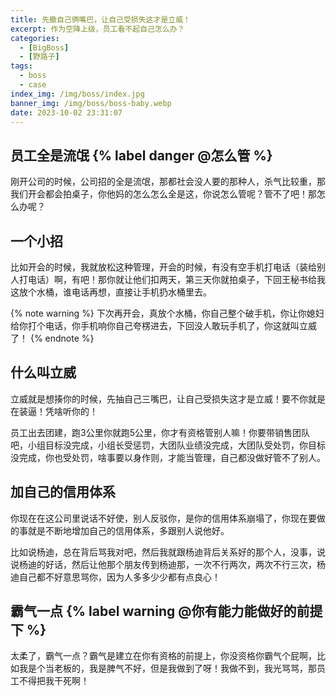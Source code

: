 ```yaml
---
title: 先撤自己俩嘴巴，让自己受损失这才是立威！
excerpt: 作为空降上级，员工看不起自己怎么办？
categories:
  - [BigBoss]
  - [野路子]
tags:
  - boss
  - case
index_img: /img/boss/index.jpg
banner_img: /img/boss/boss-baby.webp
date: 2023-10-02 23:31:07
---
```


## 员工全是流氓 {% label danger @怎么管 %}
刚开公司的时候，公司招的全是流氓，那都社会没人要的那种人，杀气比较重，那我们开会都会拍桌子，你他妈的怎么怎么全是这，你说怎么管呢？管不了吧！那怎么办呢？

## 一个小招
比如开会的时候，我就放松这种管理，开会的时候，<font class=text-warning>有没有空手机打电话（装给别人打电话）</font>啊，有吧！<font class=text-info>那你就让他们扣两天，第三天你就拍桌子，下回王秘书给我这放个水桶，谁电话再想，直接让手机扔水桶里去。</font>

{% note warning %}
下次再开会，真放个水桶，你自己整个破手机，你让你媳妇给你打个电话，你手机响你自己夸楞进去，下回没人敢玩手机了，你这就叫立威了！
{% endnote %}

## 什么叫立威
<font class=text-warning>立威就是想揍你的时候，先抽自己三嘴巴，让自己受损失这才是立威！</font>要不你就是在装逼！凭啥听你的！

<font class=text-info>员工出去团建，跑3公里你就跑5公里，你才有资格管别人嘛！你要带销售团队吧，小组目标没完成，小组长受惩罚，大团队业绩没完成，大团队受处罚，你目标没完成，你也受处罚，啥事要以身作则，才能当管理，自己都没做好管不了别人。</font>

## 加自己的信用体系
你现在在这公司里说话不好使，别人反驳你，是你的信用体系崩塌了，你现在要做的事就是不断地增加自己的信用体系，多跟别人说他好。

比如说<font class=text-warning>杨迪，总在背后骂我对吧，然后我就跟杨迪背后关系好的那个人，没事，说说杨迪的好话，然后让他那个朋友传到杨迪那，一次不行两次，两次不行三次，杨迪自己都不好意思骂你，因为人多多少少都有点良心</font>！

## 霸气一点 {% label warning @你有能力能做好的前提下 %}
太柔了，霸气一点？霸气是建立在你有资格的前提上，你没资格你霸气个屁啊，比如我是个当老板的，我是脾气不好，但是我做到了呀！我做不到，我光骂骂，那员工不得把我干死啊！